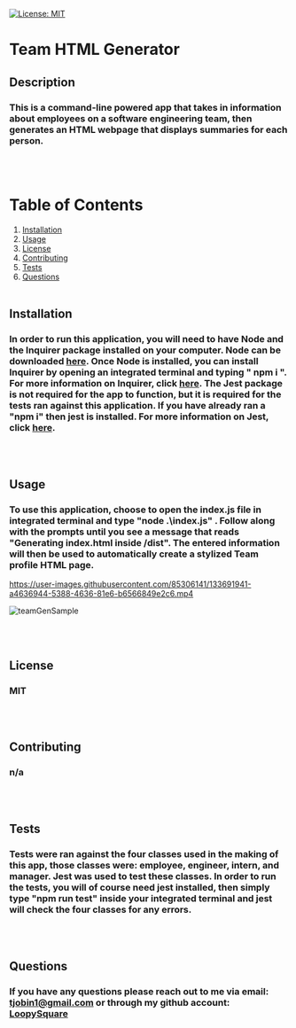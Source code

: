 [![License: MIT](https://img.shields.io/badge/License-MIT-yellow.svg)](https://opensource.org/licenses/MIT)
# Team HTML Generator
## Description
### This is a command-line powered app that takes in information about employees on a software engineering team, then generates an HTML webpage that displays summaries for each person.
<br><br>
# Table of Contents
1. [Installation](#installation)
2. [Usage](#usage)
3. [License](#license)
4. [Contributing](#contributing)
5. [Tests](#tests)
6. [Questions](#questions)
<br><br>
## Installation
### In order to run this application, you will need to have Node and the Inquirer package installed on your computer. Node can be downloaded [here](https://nodejs.org/en/). Once Node is installed, you can install Inquirer by opening an integrated terminal and typing " npm i ". For more information on Inquirer, click [here](https://www.npmjs.com/package/inquirer). The Jest package is not required for the app to function, but it is required for the tests ran against this application. If you have already ran a "npm i" then jest is installed. For more information on Jest, click [here](https://jestjs.io/docs/getting-started).
<br><br>
## Usage
### To use this application, choose to open the index.js file in integrated terminal and type "node .\index.js" . Follow along with the prompts until you see a message that reads "Generating index.html inside /dist". The entered information will then be used to automatically create a stylized Team profile HTML page. 





https://user-images.githubusercontent.com/85306141/133691941-a4636944-5388-4636-81e6-b6566849e2c6.mp4


![teamGenSample](https://user-images.githubusercontent.com/85306141/133692485-087fdafe-6f2a-4644-86ab-89f09223bddf.PNG)




<br><br>
## License
### MIT
<br><br>
## Contributing
### n/a
<br><br>
## Tests
### Tests were ran against the four classes used in the making of this app, those classes were: employee, engineer, intern, and manager. Jest was used to test these classes. In order to run the tests, you will of course need jest installed, then simply type "npm run test" inside your integrated terminal and jest will check the four classes for any errors.
<br><br>
## Questions
### If you have any questions please reach out to me via email: tjobin1@gmail.com or through my github account: [LoopySquare](https://github.com/LoopySquare)

